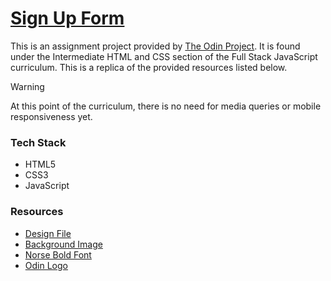 # [Sign Up Form](https://enetwarch.github.io/odin-sign-up-form/)

This is an assignment project provided by [The Odin Project](https://www.theodinproject.com/). It is found under the Intermediate HTML and CSS section of the Full Stack JavaScript curriculum. This is a replica of the provided resources listed below.

> [!WARNING]
> At this point of the curriculum, there is no need for media queries or mobile responsiveness yet.

### Tech Stack

* HTML5
* CSS3
* JavaScript

### Resources

* [Design File](https://cdn.statically.io/gh/TheOdinProject/curriculum/afdbabfab03fbc34783c6b6f3920aba4a4d3b935/intermediate_html_css/forms/project_sign_up_form/imgs/sign-up-form.png)
* [Background Image](https://unsplash.com/photos/green-leaf-plant-in-close-up-photography-25xggax4bSA)
* [Norse Bold Font](https://cdn.statically.io/gh/TheOdinProject/theodinproject/efdc2888072f409e687d31dc580595dbe4fe0ff4/app/assets/fonts/Norse-Bold.otf)
* [Odin Logo](https://cdn.statically.io/gh/TheOdinProject/curriculum/5f37d43908ef92499e95a9b90fc3cc291a95014c/html_css/project-sign-up-form/odin-lined.png)